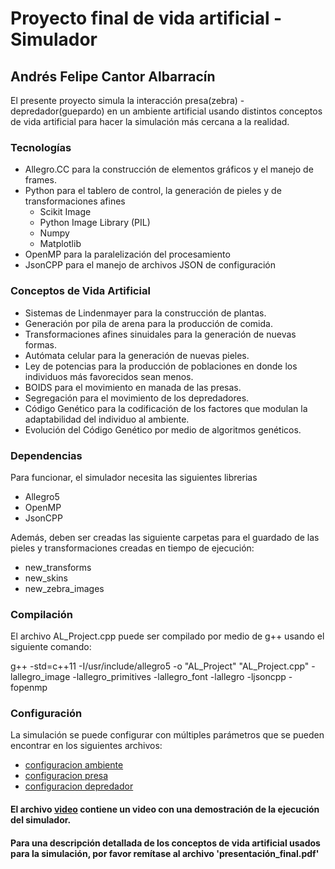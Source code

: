 # Proyecto final de vida artificial - Simulador
## Andrés Felipe Cantor Albarracín

El presente proyecto simula la interacción presa(zebra) - depredador(guepardo) en un ambiente artificial usando distintos conceptos
de vida artificial para hacer la simulación más cercana a la realidad.

### Tecnologías

* Allegro.CC para la construcción de elementos gráficos y el manejo de frames.
* Python para el tablero de control, la generación de pieles y de transformaciones afines
  * Scikit Image
  * Python Image Library (PIL)
  * Numpy
  * Matplotlib
* OpenMP para la paralelización del procesamiento
* JsonCPP para el manejo de archivos JSON de configuración

### Conceptos de Vida Artificial

* Sistemas de Lindenmayer para la construcción de plantas.
* Generación por pila de arena para la producción de comida.
* Transformaciones afines sinuidales para la generación de nuevas formas.
* Autómata celular para la generación de nuevas pieles.
* Ley de potencias para la producción de poblaciones en donde los individuos más favorecidos sean menos.
* BOIDS para el movimiento en manada de las presas.
* Segregación para el movimiento de los depredadores.
* Código Genético para la codificación de los factores que modulan la adaptabilidad del individuo al ambiente.
* Evolución del Código Genético por medio de algoritmos genéticos.

### Dependencias

Para funcionar, el simulador necesita las siguientes librerias

* Allegro5
* OpenMP
* JsonCPP

Además, deben ser creadas las siguiente carpetas para el guardado de las pieles y transformaciones creadas en tiempo de ejecución:

* new_transforms
* new_skins
* new_zebra_images

### Compilación

El archivo AL_Project.cpp puede ser compilado por medio de g++ usando el siguiente comando: 

g++ -std=c++11 -I/usr/include/allegro5 -o "AL_Project" "AL_Project.cpp" -lallegro_image -lallegro_primitives -lallegro_font -lallegro -ljsoncpp -fopenmp

### Configuración

La simulación se puede configurar con múltiples parámetros que se pueden encontrar en los siguientes archivos:

* [configuracion ambiente](Environment.json)
* [configuracion presa](Prey.json)
* [configuracion depredador](Predator.json)

#### El archivo [video](demonstration_video.mp4) contiene un video con una demostración de la ejecución del simulador.
#### Para una descripción detallada de los conceptos de vida artificial usados para la simulación, por favor remítase al archivo 'presentación_final.pdf'

